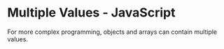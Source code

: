 # Multiple Values - JavaScript

For more complex programming, objects and arrays can contain multiple values.

